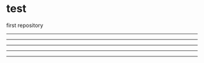 # test
first repository

---------------------------------------------------------------------------------------
---------------------------------------------------------------------------------------
---------------------------------------------------------------------------------------
---------------------------------------------------------------------------------------
---------------------------------------------------------------------------------------


